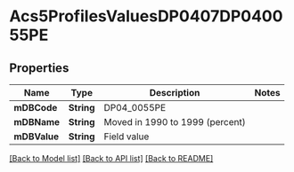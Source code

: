 # Acs5ProfilesValuesDP0407DP040055PE

## Properties
Name | Type | Description | Notes
------------ | ------------- | ------------- | -------------
**mDBCode** | **String** | DP04_0055PE | 
**mDBName** | **String** | Moved in 1990 to 1999 (percent) | 
**mDBValue** | **String** | Field value | 

[[Back to Model list]](../README.md#documentation-for-models) [[Back to API list]](../README.md#documentation-for-api-endpoints) [[Back to README]](../README.md)


